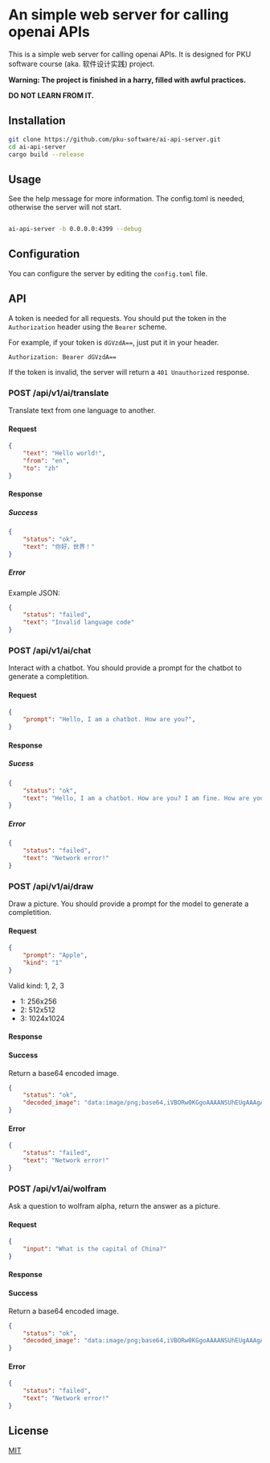 # An simple web server for calling openai APIs

This is a simple web server for calling openai APIs. It is designed for PKU software course (aka. 软件设计实践) project.

**Warning: The project is finished in a harry, filled with awful practices.**

**DO NOT LEARN FROM IT.**

## Installation

```bash
git clone https://github.com/pku-software/ai-api-server.git
cd ai-api-server
cargo build --release
```

## Usage

See the help message for more information. The config.toml is needed, otherwise the server will not start.


```bash

ai-api-server -b 0.0.0.0:4399 --debug

```

## Configuration

You can configure the server by editing the `config.toml` file. 

## API

A token is needed for all requests. You should put the token in the `Authorization` header using the `Bearer` scheme.

For example, if your token is `dGVzdA==`, just put it in your header.

```http
Authorization: Bearer dGVzdA==
```

If the token is invalid, the server will return a `401 Unauthorized` response.

### POST /api/v1/ai/translate

Translate text from one language to another.

#### Request

```json
{
    "text": "Hello world!",
    "from": "en",
    "to": "zh"
}
```

#### Response

##### Success

```json
{
    "status": "ok",
    "text": "你好，世界！"
}
```

##### Error

Example JSON: 

```json
{
    "status": "failed",
    "text": "Invalid language code"
}
```

### POST /api/v1/ai/chat

Interact with a chatbot. You should provide a prompt for the chatbot to generate a completition.

#### Request

```json
{
    "prompt": "Hello, I am a chatbot. How are you?",
}
```

#### Response

##### Sucess

```json
{
    "status": "ok",
    "text": "Hello, I am a chatbot. How are you? I am fine. How are you?"
}
```

##### Error

```json
{
    "status": "failed",
    "text": "Network error!"
}
```

### POST /api/v1/ai/draw

Draw a picture. You should provide a prompt for the model to generate a completition.

#### Request

```json
{
    "prompt": "Apple",
    "kind": "1"
}
```

Valid kind: 1, 2, 3

- 1: 256x256
- 2: 512x512
- 3: 1024x1024

#### Response

#### Success

Return a base64 encoded image.

```json
{
    "status": "ok",
    "decoded_image": "data:image/png;base64,iVBORw0KGgoAAAANSUhEUgAAAgAAA"
}
```

#### Error

```json
{
    "status": "failed",
    "text": "Network error!"
}
```

### POST /api/v1/ai/wolfram

Ask a question to wolfram alpha, return the answer as a picture.

#### Request

```json
{
    "input": "What is the capital of China?"
}
```

#### Response

#### Success

Return a base64 encoded image.

```json
{
    "status": "ok",
    "decoded_image": "data:image/png;base64,iVBORw0KGgoAAAANSUhEUgAAAgAAA"
}
```

#### Error

```json
{
    "status": "failed",
    "text": "Network error!"
}
```

## License

[MIT](https://choosealicense.com/licenses/mit/)